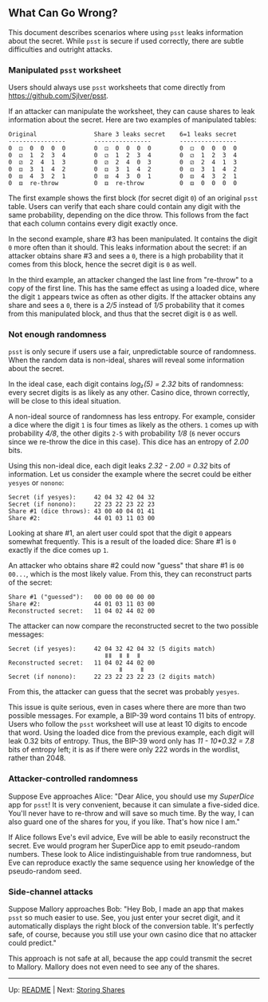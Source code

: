 ## What Can Go Wrong?

This document describes scenarios where using `psst` leaks information about the secret. While `psst` is secure if used correctly, there are subtle difficulties and outright attacks.

### Manipulated `psst` worksheet

Users should always use `psst` worksheets that come directly from
https://github.com/Sjlver/psst.

If an attacker can manipulate the worksheet, they can cause shares to leak
information about the secret. Here are two examples of manipulated tables:

```
Original                Share 3 leaks secret    6=1 leaks secret
----------------        ----------------        ----------------
0  ⚀  0  0  0  0        0  ⚀  0  0  0  0        0  ⚀  0  0  0  0
0  ⚁  1  2  3  4        0  ⚁  1  2  3  4        0  ⚁  1  2  3  4
0  ⚂  2  4  1  3        0  ⚂  2  4  0  3        0  ⚂  2  4  1  3
0  ⚃  3  1  4  2        0  ⚃  3  1  4  2        0  ⚃  3  1  4  2
0  ⚄  4  3  2  1        0  ⚄  4  3  0  1        0  ⚄  4  3  2  1
0  ⚅  re-throw          0  ⚅  re-throw          0  ⚅  0  0  0  0
```

The first example shows the first block (for secret digit `0`) of an original
`psst` table. Users can verify that each share could contain any digit with the
same probability, depending on the dice throw. This follows from the fact that
each column contains every digit exactly once.

In the second example, share #3 has been manipulated. It contains the digit `0`
more often than it should. This leaks information about the secret: if an
attacker obtains share #3 and sees a `0`, there is a high probability that it
comes from this block, hence the secret digit is `0` as well.

In the third example, an attacker changed the last line from "re-throw" to a
copy of the first line. This has the same effect as using a loaded dice, where
the digit `1` appears twice as often as other digits. If the attacker obtains
any share and sees a `0`, there is a _2/5_ instead of _1/5_ probability that it
comes from this manipulated block, and thus that the secret digit is `0` as
well.

### Not enough randomness

`psst` is only secure if users use a fair, unpredictable source of randomness.
When the random data is non-ideal, shares will reveal some information about the
secret.

In the ideal case, each digit contains _log₂(5) = 2.32_ bits of randomness:
every secret digits is as likely as any other. Casino dice, thrown correctly,
will be close to this ideal situation.

A non-ideal source of randomness has less entropy. For example, consider a dice
where the digit `1` is four times as likely as the others. `1` comes up with
probability _4/8_, the other digits `2-5` with probability _1/8_ (`6` never
occurs since we re-throw the dice in this case). This dice has an entropy of
_2.00_ bits.

Using this non-ideal dice, each digit leaks _2.32 - 2.00 = 0.32_ bits of
information. Let us consider the example where the secret could be either
`yesyes` or `nonono`:

```
Secret (if yesyes):     42 04 32 42 04 32
Secret (if nonono):     22 23 22 23 22 23
Share #1 (dice throws): 43 00 40 04 01 41
Share #2:               44 01 03 11 03 00
```

Looking at share #1, an alert user could spot that the digit `0` appears
somewhat frequently. This is a result of the loaded dice: Share #1 is `0`
exactly if the dice comes up `1`.

An attacker who obtains share #2 could now "guess" that share #1 is `00 00...`,
which is the most likely value. From this, they can reconstruct parts of the
secret:

```
Share #1 ("guessed"):   00 00 00 00 00 00
Share #2:               44 01 03 11 03 00
Reconstructed secret:   11 04 02 44 02 00
```

The attacker can now compare the reconstructed secret to the two possible
messages:

```
Secret (if yesyes):     42 04 32 42 04 32 (5 digits match)
                           ǁǁ  ǁ ǁ  ǁ
Reconstructed secret:   11 04 02 44 02 00
                               ǁ     ǁ
Secret (if nonono):     22 23 22 23 22 23 (2 digits match)
```

From this, the attacker can guess that the secret was probably `yesyes`.

This issue is quite serious, even in cases where there are more than two
possible messages. For example, a BIP-39 word contains 11 bits of entropy. Users
who follow the `psst` worksheet will use at least 10 digits to encode that word.
Using the loaded dice from the previous example, each digit will leak 0.32 bits
of entropy. Thus, the BIP-39 word only has _11 - 10\*0.32 = 7.8_ bits of entropy
left; it is as if there were only 222 words in the wordlist, rather than 2048.

### Attacker-controlled randomness

Suppose Eve approaches Alice: "Dear Alice, you should use my _SuperDice_ app for
`psst`! It is very convenient, because it can simulate a five-sided dice. You'll
never have to re-throw and will save so much time. By the way, I can also guard
one of the shares for you, if you like. That's how nice I am."

If Alice follows Eve's evil advice, Eve will be able to easily reconstruct the
secret. Eve would program her SuperDice app to emit pseudo-random numbers. These
look to Alice indistinguishable from true randomness, but Eve can reproduce
exactly the same sequence using her knowledge of the pseudo-random seed.

### Side-channel attacks

Suppose Mallory approaches Bob: "Hey Bob, I made an app that makes `psst` so
much easier to use. See, you just enter your secret digit, and it automatically
displays the right block of the conversion table. It's perfectly safe, of
course, because you still use your own casino dice that no attacker could
predict."

This approach is not safe at all, because the app could transmit the secret to
Mallory. Mallory does not even need to see any of the shares.

---

Up: [README](../README.md) | Next: [Storing Shares](storing-shares.md)
